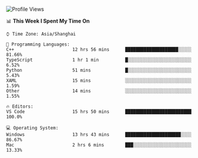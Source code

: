 <!--START_SECTION:waka-->
![Profile Views](http://img.shields.io/badge/Profile%20Views-10-blue)

📊 **This Week I Spent My Time On** 

```text
⌚︎ Time Zone: Asia/Shanghai

💬 Programming Languages: 
C++                      12 hrs 56 mins      ████████████████████░░░░░   81.66% 
TypeScript               1 hr 1 min          █░░░░░░░░░░░░░░░░░░░░░░░░   6.52% 
Python                   51 mins             █░░░░░░░░░░░░░░░░░░░░░░░░   5.43% 
XAML                     15 mins             ░░░░░░░░░░░░░░░░░░░░░░░░░   1.59% 
Other                    14 mins             ░░░░░░░░░░░░░░░░░░░░░░░░░   1.55%

🔥 Editors: 
VS Code                  15 hrs 50 mins      █████████████████████████   100.0%

💻 Operating System: 
Windows                  13 hrs 43 mins      █████████████████████░░░░   86.67% 
Mac                      2 hrs 6 mins        ███░░░░░░░░░░░░░░░░░░░░░░   13.33%

```


<!--END_SECTION:waka-->
